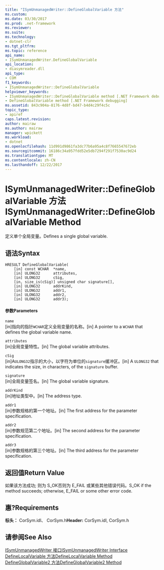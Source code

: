 ```yaml
---
title: "ISymUnmanagedWriter::DefineGlobalVariable 方法"
ms.custom: 
ms.date: 03/30/2017
ms.prod: .net-framework
ms.reviewer: 
ms.suite: 
ms.technology:
- dotnet-clr
ms.tgt_pltfrm: 
ms.topic: reference
api_name:
- ISymUnmanagedWriter.DefineGlobalVariable
api_location:
- diasymreader.dll
api_type:
- COM
f1_keywords:
- ISymUnmanagedWriter::DefineGlobalVariable
helpviewer_keywords:
- ISymUnmanagedWriter::DefineGlobalVariable method [.NET Framework debugging]
- DefineGlobalVariable method [.NET Framework debugging]
ms.assetid: 843c904a-8176-4d8f-bd47-b4d4c29f4c5c
topic_type:
- apiref
caps.latest.revision: 
author: mairaw
ms.author: mairaw
manager: wpickett
ms.workload:
- dotnet
ms.openlocfilehash: 11d991d9861fa3dc77b6a95a4c8f7665547672eb
ms.sourcegitcommit: 16186c34a957fdd52e5db7294f291f7530ac9d24
ms.translationtype: MT
ms.contentlocale: zh-CN
ms.lasthandoff: 12/22/2017
---
```

# <a name="isymunmanagedwriterdefineglobalvariable-method"></a><span data-ttu-id="ec19d-102">ISymUnmanagedWriter::DefineGlobalVariable 方法</span><span class="sxs-lookup"><span data-stu-id="ec19d-102">ISymUnmanagedWriter::DefineGlobalVariable Method</span></span>
<span data-ttu-id="ec19d-103">定义单个全局变量。</span><span class="sxs-lookup"><span data-stu-id="ec19d-103">Defines a single global variable.</span></span>  
  
## <a name="syntax"></a><span data-ttu-id="ec19d-104">语法</span><span class="sxs-lookup"><span data-stu-id="ec19d-104">Syntax</span></span>  
  
```  
HRESULT DefineGlobalVariable(  
    [in] const WCHAR  *name,  
    [in] ULONG32      attributes,  
    [in] ULONG32      cSig,  
    [in, size_is(cSig)] unsigned char signature[],  
    [in] ULONG32      addrKind,  
    [in] ULONG32      addr1,  
    [in] ULONG32      addr2,  
    [in] ULONG32      addr3);  
```  
  
#### <a name="parameters"></a><span data-ttu-id="ec19d-105">参数</span><span class="sxs-lookup"><span data-stu-id="ec19d-105">Parameters</span></span>  
 `name`  
 <span data-ttu-id="ec19d-106">[in]指向的指针`WCHAR`定义全局变量的名称。</span><span class="sxs-lookup"><span data-stu-id="ec19d-106">[in] A pointer to a `WCHAR` that defines the global variable name.</span></span>  
  
 `attributes`  
 <span data-ttu-id="ec19d-107">[in]全局变量特性。</span><span class="sxs-lookup"><span data-stu-id="ec19d-107">[in] The global variable attributes.</span></span>  
  
 `cSig`  
 <span data-ttu-id="ec19d-108">[in]A`ULONG32`指示的大小，以字符为单位的`signature`缓冲区。</span><span class="sxs-lookup"><span data-stu-id="ec19d-108">[in] A `ULONG32` that indicates the size, in characters, of the `signature` buffer.</span></span>  
  
 `signature`  
 <span data-ttu-id="ec19d-109">[in]全局变量签名。</span><span class="sxs-lookup"><span data-stu-id="ec19d-109">[in] The global variable signature.</span></span>  
  
 `addrKind`  
 <span data-ttu-id="ec19d-110">[in]地址类型中。</span><span class="sxs-lookup"><span data-stu-id="ec19d-110">[in] The address type.</span></span>  
  
 `addr1`  
 <span data-ttu-id="ec19d-111">[in]参数规格的第一个地址。</span><span class="sxs-lookup"><span data-stu-id="ec19d-111">[in] The first address for the parameter specification.</span></span>  
  
 `addr2`  
 <span data-ttu-id="ec19d-112">[in]参数规范第二个地址。</span><span class="sxs-lookup"><span data-stu-id="ec19d-112">[in] The second address for the parameter specification.</span></span>  
  
 `addr3`  
 <span data-ttu-id="ec19d-113">[in]参数规格的第三个地址。</span><span class="sxs-lookup"><span data-stu-id="ec19d-113">[in] The third address for the parameter specification.</span></span>  
  
## <a name="return-value"></a><span data-ttu-id="ec19d-114">返回值</span><span class="sxs-lookup"><span data-stu-id="ec19d-114">Return Value</span></span>  
 <span data-ttu-id="ec19d-115">如果该方法成功; 则为 S_OK否则为 E_FAIL 或某些其他错误代码。</span><span class="sxs-lookup"><span data-stu-id="ec19d-115">S_OK if the method succeeds; otherwise, E_FAIL or some other error code.</span></span>  
  
## <a name="requirements"></a><span data-ttu-id="ec19d-116">惠?</span><span class="sxs-lookup"><span data-stu-id="ec19d-116">Requirements</span></span>  
 <span data-ttu-id="ec19d-117">**标头：** CorSym.idl、 CorSym.h</span><span class="sxs-lookup"><span data-stu-id="ec19d-117">**Header:** CorSym.idl, CorSym.h</span></span>  
  
## <a name="see-also"></a><span data-ttu-id="ec19d-118">请参阅</span><span class="sxs-lookup"><span data-stu-id="ec19d-118">See Also</span></span>  
 [<span data-ttu-id="ec19d-119">ISymUnmanagedWriter 接口</span><span class="sxs-lookup"><span data-stu-id="ec19d-119">ISymUnmanagedWriter Interface</span></span>](../../../../docs/framework/unmanaged-api/diagnostics/isymunmanagedwriter-interface.md)  
 [<span data-ttu-id="ec19d-120">DefineLocalVariable 方法</span><span class="sxs-lookup"><span data-stu-id="ec19d-120">DefineLocalVariable Method</span></span>](../../../../docs/framework/unmanaged-api/diagnostics/isymunmanagedwriter-definelocalvariable-method.md)  
 [<span data-ttu-id="ec19d-121">DefineGlobalVariable2 方法</span><span class="sxs-lookup"><span data-stu-id="ec19d-121">DefineGlobalVariable2 Method</span></span>](../../../../docs/framework/unmanaged-api/diagnostics/isymunmanagedwriter2-defineglobalvariable2-method.md)
